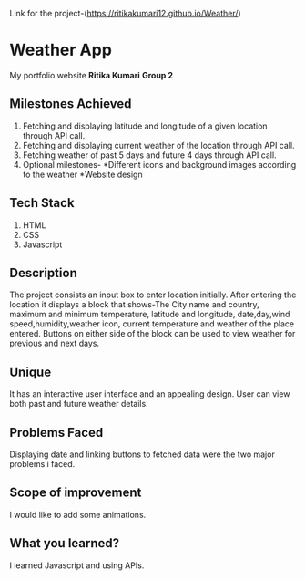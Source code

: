Link for the project-(https://ritikakumari12.github.io/Weather/)
# Weather App
My portfolio website
**Ritika Kumari**
**Group 2**
## Milestones Achieved
1. Fetching and displaying latitude and longitude of a given location through API call.
2. Fetching and displaying current weather of the location through API call.
3. Fetching weather of past 5 days and future 4 days through API call.
4. Optional milestones-
*Different icons and background images according to the weather
*Website design
## Tech Stack
1. HTML
2. CSS
3. Javascript
## Description
The project consists an input box to enter location initially. After entering the location it displays a block that shows-The City name and country, maximum and minimum temperature, latitude and longitude, date,day,wind speed,humidity,weather icon, current temperature and weather of the place entered. Buttons on either side of the block can be used to view weather for previous and next days.
## Unique
It has an interactive user interface and an appealing design. User can view both past and future weather details.
## Problems Faced
Displaying date and linking buttons to fetched data were the two major problems i faced.
## Scope of improvement
I would like to add some animations.
## What you learned?
I learned Javascript and using APIs.
